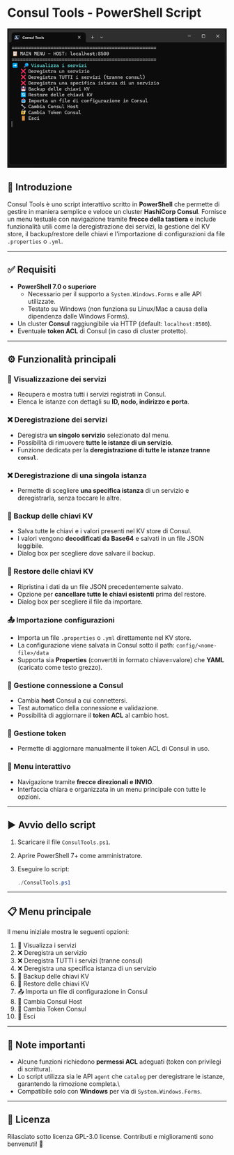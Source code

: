 # Consul Tools - PowerShell Script


![Screenshot Consul Tools](./images/screenshot.png)

## 📖 Introduzione

Consul Tools è uno script interattivo scritto in **PowerShell** che
permette di gestire in maniera semplice e veloce un cluster **HashiCorp
Consul**.
Fornisce un menu testuale con navigazione tramite **frecce della
tastiera** e include funzionalità utili come la deregistrazione dei
servizi, la gestione del KV store, il backup/restore delle chiavi e
l'importazione di configurazioni da file `.properties` o `.yml`.

------------------------------------------------------------------------

## ✅ Requisiti

-   **PowerShell 7.0 o superiore**
    -   Necessario per il supporto a `System.Windows.Forms` e alle API
        utilizzate.
    -   Testato su Windows (non funziona su Linux/Mac a causa della
        dipendenza dalle Windows Forms).
-   Un cluster **Consul** raggiungibile via HTTP (default:
    `localhost:8500`).
-   Eventuale **token ACL** di Consul (in caso di cluster protetto).

------------------------------------------------------------------------

## ⚙️ Funzionalità principali

### 🔎 Visualizzazione dei servizi

-   Recupera e mostra tutti i servizi registrati in Consul.
-   Elenca le istanze con dettagli su **ID, nodo, indirizzo e porta**.

### ❌ Deregistrazione dei servizi

-   Deregistra **un singolo servizio** selezionato dal menu.
-   Possibilità di rimuovere **tutte le istanze di un servizio**.
-   Funzione dedicata per la **deregistrazione di tutte le istanze
    tranne `consul`**.

### ❌ Deregistrazione di una singola istanza

-   Permette di scegliere **una specifica istanza** di un servizio e
    deregistrarla, senza toccare le altre.

### 💾 Backup delle chiavi KV

-   Salva tutte le chiavi e i valori presenti nel KV store di Consul.
-   I valori vengono **decodificati da Base64** e salvati in un file
    JSON leggibile.
-   Dialog box per scegliere dove salvare il backup.

### 🔄 Restore delle chiavi KV

-   Ripristina i dati da un file JSON precedentemente salvato.
-   Opzione per **cancellare tutte le chiavi esistenti** prima del
    restore.
-   Dialog box per scegliere il file da importare.

### 📤 Importazione configurazioni

-   Importa un file `.properties` o `.yml` direttamente nel KV store.
-   La configurazione viene salvata in Consul sotto il path:
    `config/<nome-file>/data`
-   Supporta sia **Properties** (convertiti in formato chiave=valore)
    che **YAML** (caricato come testo grezzo).

### 🔧 Gestione connessione a Consul

-   Cambia **host** Consul a cui connettersi.
-   Test automatico della connessione e validazione.
-   Possibilità di aggiornare il **token ACL** al cambio host.

### 🔐 Gestione token

-   Permette di aggiornare manualmente il token ACL di Consul in uso.

### 🚪 Menu interattivo

-   Navigazione tramite **frecce direzionali e INVIO**.
-   Interfaccia chiara e organizzata in un menu principale con tutte le
    opzioni.

------------------------------------------------------------------------

## ▶️ Avvio dello script

1.  Scaricare il file `ConsulTools.ps1`.

2.  Aprire PowerShell 7+ come amministratore.

3.  Eseguire lo script:

    ``` powershell
    ./ConsulTools.ps1
    ```

------------------------------------------------------------------------

## 📋 Menu principale

Il menu iniziale mostra le seguenti opzioni:

1.  🔎 Visualizza i servizi
2.  ❌ Deregistra un servizio
3.  ❌ Deregistra TUTTI i servizi (tranne consul)
4.  ❌ Deregistra una specifica istanza di un servizio
5.  💾 Backup delle chiavi KV
6.  🔄 Restore delle chiavi KV
7.  📤 Importa un file di configurazione in Consul
8.  🔧 Cambia Consul Host
9.  🔐 Cambia Token Consul
10. 🚪 Esci

------------------------------------------------------------------------

## 📌 Note importanti

-   Alcune funzioni richiedono **permessi ACL** adeguati (token con
    privilegi di scrittura).
-   Lo script utilizza sia le API `agent` che `catalog` per deregistrare
    le istanze, garantendo la rimozione completa.\
-   Compatibile solo con **Windows** per via di `System.Windows.Forms`.

------------------------------------------------------------------------

## 📝 Licenza

Rilasciato sotto licenza GPL-3.0 license.
Contributi e miglioramenti sono benvenuti! 🚀
